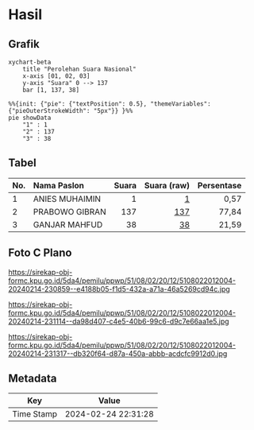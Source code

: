 # Hasil

## Grafik

```mermaid
xychart-beta
    title "Perolehan Suara Nasional"
    x-axis [01, 02, 03]
    y-axis "Suara" 0 --> 137
    bar [1, 137, 38]
```

```mermaid
%%{init: {"pie": {"textPosition": 0.5}, "themeVariables": {"pieOuterStrokeWidth": "5px"}} }%%
pie showData
    "1" : 1
    "2" : 137
    "3" : 38
```

## Tabel

| No. | Nama Paslon    | Suara | Suara (raw) | Persentase |
|:--- |:-------------- | -----:| -----------:| ----------:|
| 1   | ANIES MUHAIMIN | 1     | [1][p-1]    | 0,57       |
| 2   | PRABOWO GIBRAN | 137   | [137][p-2]  | 77,84      |
| 3   | GANJAR MAHFUD  | 38    | [38][p-3]   | 21,59      |


[p-1]: https://github.com/gigit-pemilu/pemilu-2024/blob/main/pilpres/hitung-suara/sub/51-bali/sub/08-buleleng/sub/02-seririt/sub/2012-sulanyah/sub/004-tps/sub/paslon-1.txt
[p-2]: https://github.com/gigit-pemilu/pemilu-2024/blob/main/pilpres/hitung-suara/sub/51-bali/sub/08-buleleng/sub/02-seririt/sub/2012-sulanyah/sub/004-tps/sub/paslon-2.txt
[p-3]: https://github.com/gigit-pemilu/pemilu-2024/blob/main/pilpres/hitung-suara/sub/51-bali/sub/08-buleleng/sub/02-seririt/sub/2012-sulanyah/sub/004-tps/sub/paslon-3.txt

## Foto C Plano

https://sirekap-obj-formc.kpu.go.id/5da4/pemilu/ppwp/51/08/02/20/12/5108022012004-20240214-230859--e4188b05-f1d5-432a-a71a-46a5269cd94c.jpg

https://sirekap-obj-formc.kpu.go.id/5da4/pemilu/ppwp/51/08/02/20/12/5108022012004-20240214-231114--da98d407-c4e5-40b6-99c6-d9c7e66aa1e5.jpg

https://sirekap-obj-formc.kpu.go.id/5da4/pemilu/ppwp/51/08/02/20/12/5108022012004-20240214-231317--db320f64-d87a-450a-abbb-acdcfc9912d0.jpg


## Metadata

| Key        | Value               |
| ---------- | ------------------- |
| Time Stamp | 2024-02-24 22:31:28 |




